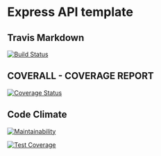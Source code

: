 # Express API template

## Travis Markdown
[![Build Status](https://app.travis-ci.com/oashitta/express-api-template.svg?branch=main)](https://app.travis-ci.com/oashitta/express-api-template)


## COVERALL - COVERAGE REPORT
[![Coverage Status](https://coveralls.io/repos/github/oashitta/express-api-template/badge.svg?branch=main)](https://coveralls.io/github/oashitta/express-api-template?branch=main)


## Code Climate
[![Maintainability](https://api.codeclimate.com/v1/badges/6c899af77a3e0913ada5/maintainability)](https://codeclimate.com/github/oashitta/express-api-template/maintainability)

[![Test Coverage](https://api.codeclimate.com/v1/badges/6c899af77a3e0913ada5/test_coverage)](https://codeclimate.com/github/oashitta/express-api-template/test_coverage)
